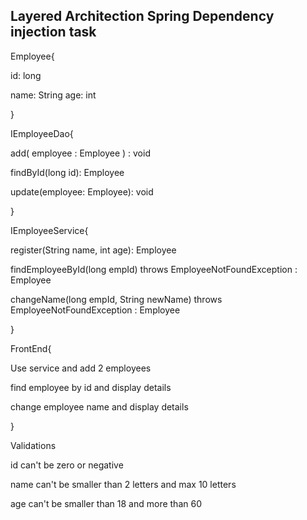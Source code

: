 
## Layered Architection Spring Dependency injection task


Employee{

 id: long
 
 name: String
 age: int

}


IEmployeeDao{

 add( employee : Employee ) : void

findById(long id): Employee

update(employee: Employee): void

}


IEmployeeService{

register(String name, int age): Employee 

findEmployeeById(long empId) throws EmployeeNotFoundException : Employee

changeName(long empId, String newName) throws EmployeeNotFoundException : Employee


}

FrontEnd{

Use service and add 2 employees

find employee by id and display details

change employee name and display details

}

Validations

id can't be zero or negative

name can't be smaller than 2 letters and max 10 letters

age can't be smaller than 18 and more than 60




